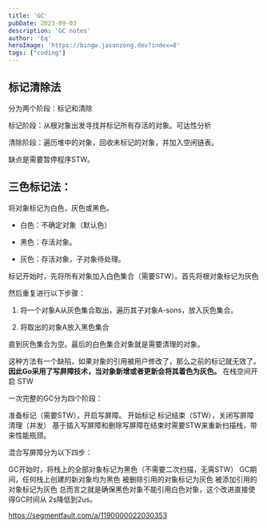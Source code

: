 ```yaml
---
title: 'GC'
pubDate: 2023-09-03
description: 'GC notes'
author: 'Eq'
heroImage: 'https://bingw.jasonzeng.dev?index=8'
tags: ["coding"]
---
```


## 标记清除法

分为两个阶段：标记和清除

标记阶段：从根对象出发寻找并标记所有存活的对象。可达性分析

清除阶段：遍历堆中的对象，回收未标记的对象，并加入空闲链表。

缺点是需要暂停程序STW。

## 三色标记法：

将对象标记为白色，灰色或黑色。

-   白色：不确定对象（默认色）

-   黑色：存活对象。

-   灰色：存活对象，子对象待处理。

标记开始时，先将所有对象加入白色集合（需要STW）。首先将根对象标记为灰色

 然后重复进行以下步骤：

1.   将一个对象A从灰色集合取出，遍历其子对象A-sons，放入灰色集合。

2.   将取出的对象A放入黑色集合

直到灰色集合为空。最后的白色集合对象就是需要清理的对象。

这种方法有一个缺陷，如果对象的引用被用户修改了，那么之前的标记就无效了。**因此Go采用了写屏障技术，当对象新增或者更新会将其着色为灰色。** 在栈空间开启 STW

一次完整的GC分为四个阶段：

准备标记（需要STW），开启写屏障。
开始标记
标记结束（STW），关闭写屏障
清理（并发）
基于插入写屏障和删除写屏障在结束时需要STW来重新扫描栈，带来性能瓶颈。

混合写屏障分为以下四步：

GC开始时，将栈上的全部对象标记为黑色（不需要二次扫描，无需STW）
GC期间，任何栈上创建的新对象均为黑色
被删除引用的对象标记为灰色
被添加引用的对象标记为灰色
总而言之就是确保黑色对象不能引用白色对象，这个改进直接使得GC时间从 2s降低到2us。

https://segmentfault.com/a/1190000022030353
